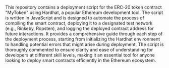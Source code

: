 This repository contains a deployment script for the ERC-20 token contract "MyToken" using Hardhat, a popular Ethereum development tool. The script is written in JavaScript and is designed to automate the process of compiling the smart contract, deploying it to a designated test network (e.g., Rinkeby, Ropsten), and logging the deployed contract address for future interactions. It provides a comprehensive guide through each step of the deployment process, starting from initializing the Hardhat environment to handling potential errors that might arise during deployment. The script is thoroughly commented to ensure clarity and ease of understanding for developers at different skill levels, making it an essential tool for anyone looking to deploy smart contracts efficiently in the Ethereum ecosystem.
